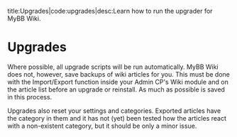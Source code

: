 <meta>title:Upgrades|code:upgrades|desc:Learn how to run the upgrader for MyBB Wiki.</meta>

# Upgrades
Where possible, all upgrade scripts will be run automatically. MyBB Wiki does not, however, save backups of wiki articles for you. This must be done with the Import/Export function inside your Admin CP's Wiki module and on the article list before an upgrade or reinstall. As much as possible is saved in this process.

Upgrades also reset your settings and categories. Exported articles have the category in them and it has not (yet) been tested how the articles react with a non-existent category, but it should be only a minor issue.